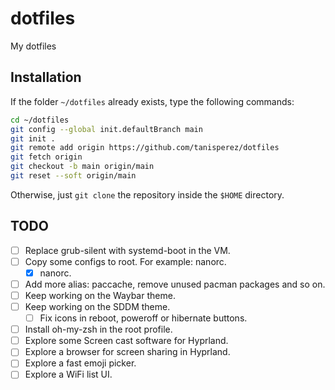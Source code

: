 # dotfiles
My dotfiles

## Installation

If the folder `~/dotfiles` already exists, type the following commands:

```bash
cd ~/dotfiles
git config --global init.defaultBranch main
git init .
git remote add origin https://github.com/tanisperez/dotfiles
git fetch origin
git checkout -b main origin/main
git reset --soft origin/main
```

Otherwise, just `git clone` the repository inside the `$HOME` directory.


## TODO

- [ ] Replace grub-silent with systemd-boot in the VM.
- [ ] Copy some configs to root. For example: nanorc.
    - [X] nanorc.
- [ ] Add more alias: paccache, remove unused pacman packages and so on.
- [ ] Keep working on the Waybar theme.
- [ ] Keep working on the SDDM theme.
    - [ ] Fix icons in reboot, poweroff or hibernate buttons.
- [ ] Install oh-my-zsh in the root profile.
- [ ] Explore some Screen cast software for Hyprland.
- [ ] Explore a browser for screen sharing in Hyprland.
- [ ] Explore a fast emoji picker.
- [ ] Explore a WiFi list UI.
